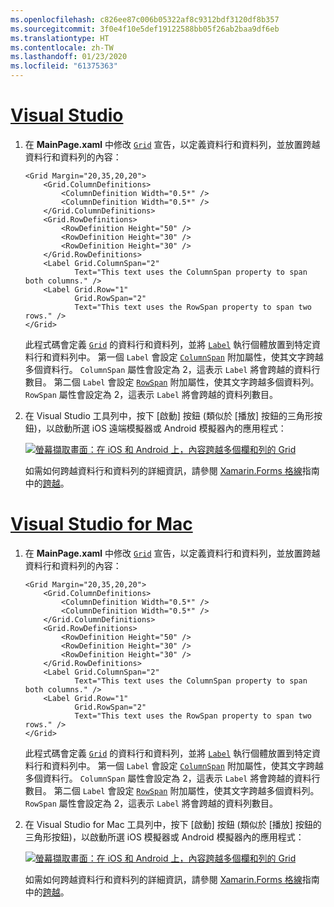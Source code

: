 ```yaml
---
ms.openlocfilehash: c826ee87c006b05322af8c9312bdf3120df8b357
ms.sourcegitcommit: 3f0e4f10e5def19122588bb05f26ab2baa9df6eb
ms.translationtype: HT
ms.contentlocale: zh-TW
ms.lasthandoff: 01/23/2020
ms.locfileid: "61375363"
---
```

# <a name="visual-studiotabvswin"></a>[Visual Studio](#tab/vswin)

1. 在 **MainPage.xaml** 中修改 [`Grid`](xref:Xamarin.Forms.Grid) 宣告，以定義資料行和資料列，並放置跨越資料行和資料列的內容：

    ```xaml
    <Grid Margin="20,35,20,20">
        <Grid.ColumnDefinitions>
            <ColumnDefinition Width="0.5*" />
            <ColumnDefinition Width="0.5*" />
        </Grid.ColumnDefinitions>
        <Grid.RowDefinitions>
            <RowDefinition Height="50" />
            <RowDefinition Height="30" />
            <RowDefinition Height="30" />
        </Grid.RowDefinitions>
        <Label Grid.ColumnSpan="2"
               Text="This text uses the ColumnSpan property to span both columns." />
        <Label Grid.Row="1"
               Grid.RowSpan="2"
               Text="This text uses the RowSpan property to span two rows." />
    </Grid>
    ```

    此程式碼會定義 [`Grid`](xref:Xamarin.Forms.Grid) 的資料行和資料列，並將 [`Label`](xref:Xamarin.Forms.Label) 執行個體放置到特定資料行和資料列中。 第一個 `Label` 會設定 [`ColumnSpan`](xref:Xamarin.Forms.Grid.ColumnSpanProperty) 附加屬性，使其文字跨越多個資料行。 `ColumnSpan` 屬性會設定為 2，這表示 `Label` 將會跨越的資料行數目。 第二個 `Label` 會設定 [`RowSpan`](xref:Xamarin.Forms.Grid.RowSpanProperty) 附加屬性，使其文字跨越多個資料列。 `RowSpan` 屬性會設定為 2，這表示 `Label` 將會跨越的資料列數目。

1. 在 Visual Studio 工具列中，按下 [啟動]  按鈕 (類似於 [播放] 按鈕的三角形按鈕)，以啟動所選 iOS 遠端模擬器或 Android 模擬器內的應用程式：

    [![螢幕擷取畫面：在 iOS 和 Android 上，內容跨越多個欄和列的 Grid](../images/span-columns-rows.png "內容跨越欄和列的 Grid")](../images/span-columns-rows-large.png#lightbox "內容跨越欄和列的 Grid")

    如需如何跨越資料行和資料列的詳細資訊，請參閱 [Xamarin.Forms 格線](~/xamarin-forms/user-interface/layouts/grid.md)指南中的[跨越](~/xamarin-forms/user-interface/layouts/grid.md#spans)。

# <a name="visual-studio-for-mactabvsmac"></a>[Visual Studio for Mac](#tab/vsmac)

1. 在 **MainPage.xaml** 中修改 [`Grid`](xref:Xamarin.Forms.Grid) 宣告，以定義資料行和資料列，並放置跨越資料行和資料列的內容：

    ```xaml
    <Grid Margin="20,35,20,20">
        <Grid.ColumnDefinitions>
            <ColumnDefinition Width="0.5*" />
            <ColumnDefinition Width="0.5*" />
        </Grid.ColumnDefinitions>
        <Grid.RowDefinitions>
            <RowDefinition Height="50" />
            <RowDefinition Height="30" />
            <RowDefinition Height="30" />
        </Grid.RowDefinitions>
        <Label Grid.ColumnSpan="2"
               Text="This text uses the ColumnSpan property to span both columns." />
        <Label Grid.Row="1"
               Grid.RowSpan="2"
               Text="This text uses the RowSpan property to span two rows." />
    </Grid>
    ```

    此程式碼會定義 [`Grid`](xref:Xamarin.Forms.Grid) 的資料行和資料列，並將 [`Label`](xref:Xamarin.Forms.Label) 執行個體放置到特定資料行和資料列中。 第一個 `Label` 會設定 [`ColumnSpan`](xref:Xamarin.Forms.Grid.ColumnSpanProperty) 附加屬性，使其文字跨越多個資料行。 `ColumnSpan` 屬性會設定為 2，這表示 `Label` 將會跨越的資料行數目。 第二個 `Label` 會設定 [`RowSpan`](xref:Xamarin.Forms.Grid.RowSpanProperty) 附加屬性，使其文字跨越多個資料列。 `RowSpan` 屬性會設定為 2，這表示 `Label` 將會跨越的資料列數目。

1. 在 Visual Studio for Mac 工具列中，按下 [啟動]  按鈕 (類似於 [播放] 按鈕的三角形按鈕)，以啟動所選 iOS 模擬器或 Android 模擬器內的應用程式：

    [![螢幕擷取畫面：在 iOS 和 Android 上，內容跨越多個欄和列的 Grid](../images/span-columns-rows.png "內容跨越欄和列的 Grid")](../images/span-columns-rows-large.png#lightbox "內容跨越欄和列的 Grid")

    如需如何跨越資料行和資料列的詳細資訊，請參閱 [Xamarin.Forms 格線](~/xamarin-forms/user-interface/layouts/grid.md)指南中的[跨越](~/xamarin-forms/user-interface/layouts/grid.md#spans)。
